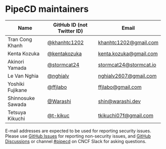 # PipeCD maintainers

| Name              | GitHub ID (not Twitter ID)                       | Email                                        |
|-------------------|--------------------------------------------------|----------------------------------------------|
| Tran Cong Khanh   | [@khanhtc1202](https://github.com/khanhtc1202)   | khanhtc1202@gmail.com                        |
| Kenta Kozuka      | [@kentakozuka](https://github.com/kentakozuka)   | kenta.kozuka@gmail.com                       |
| Akinori Yamada    | [@stormcat24](https://github.com/stormcat24)     | stormcat24@stormcat.io                       |
| Le Van Nghia      | [@nghialv](https://github.com/nghialv)           | nghialv2607@gmail.com                        |
| Yoshiki Fujikane  | [@ffjlabo](https://github.com/ffjlabo)           | ffjlabo@gmail.com                            |
| Shinnosuke Sawada | [@Warashi](https://github.com/Warashi)           | shin@warashi.dev                             |
| Tetsuya Kikuchi   | [@t-kikuc](https://github.com/t-kikuc)           | tkikuchi07f@gmail.com                        |


E-mail addresses are expected to be used for reporting security issues. \
Please use [GitHub Issues](https://github.com/pipe-cd/pipecd/issues) for reporting non-security issues,
and [GitHub Discussions](https://github.com/pipe-cd/pipecd/discussions) or channel [#pipecd](https://cloud-native.slack.com/archives/C01B27F9T0X) on CNCF Slack for asking questions.
